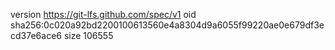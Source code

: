 version https://git-lfs.github.com/spec/v1
oid sha256:0c020a92bd2200100613560e4a8304d9a6055f99220ae0e679df3ecd37e6ace6
size 106555
